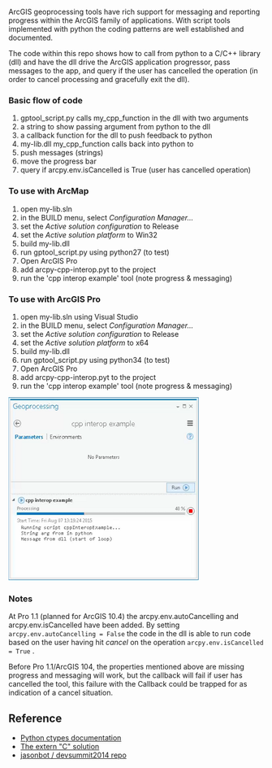ArcGIS geoprocessing tools have rich support for messaging and reporting
progress within the ArcGIS family of applications.  With script tools 
implemented with python the coding patterns are well established and 
documented.

The code within this repo shows how to call from python to a C/C++ 
library (dll) and have the dll drive the ArcGIS application progressor, 
pass messages to the app, and query if the user has cancelled the 
operation (in order to cancel processing and gracefully exit the dll).


### Basic flow of code

1. gptool_script.py calls my_cpp_function in the dll with two arguments
  1. a string to show passing argument from python to the dll
  1. a callback function for the dll to push feedback to python
1. my-lib.dll my_cpp_function calls back into python to 
  1. push messages (strings)
  1. move the progress bar
  1. query if arcpy.env.isCancelled is True (user has cancelled operation)


### To use with ArcMap

1. open my-lib.sln
1. in the BUILD menu, select *Configuration Manager...*
  1. set the *Active solution configuration* to Release 
  1. set the *Active solution platform* to Win32
1. build my-lib.dll
1. run gptool_script.py using python27 (to test)
1. Open ArcGIS Pro
  1. add arcpy-cpp-interop.pyt to the project 
  1. run the 'cpp interop example' tool (note progress & messaging)
  


### To use with ArcGIS Pro

1. open my-lib.sln using Visual Studio
1. in the BUILD menu, select *Configuration Manager...* 
  1. set the *Active solution configuration* to Release 
  1. set the *Active solution platform* to x64
1. build my-lib.dll
1. run gptool_script.py using python34 (to test)
1. Open ArcGIS Pro
  1. add arcpy-cpp-interop.pyt to the project 
  1. run the 'cpp interop example' tool (note progress & messaging)


![Tool progress and messages](tool.png?raw=True )

### Notes
At Pro 1.1 (planned for ArcGIS 10.4) the arcpy.env.autoCancelling and 
arcpy.env.isCancelled have been added. By setting 
```arcpy.env.autoCancelling = False``` the code in the dll is able to 
run code based on the user having hit *cancel* on the operation
```arcpy.env.isCancelled = True``` .

Before Pro 1.1/ArcGIS 104, the properties mentioned above are missing 
progress and messaging will work, but the callback will fail if user 
has cancelled the tool, this failure with the Callback could be trapped
for as indication of a cancel situation.


Reference
---------
* [Python ctypes documentation]
* [The extern "C" solution]
* [jasonbot / devsummit2014 repo]

[Python ctypes documentation]:https://docs.python.org/2/library/ctypes.html
[The extern "C" solution]:http://www.tldp.org/HOWTO/C++-dlopen/thesolution.html
[jasonbot / devsummit2014 repo]:https://github.com/jasonbot/devsummit2014
